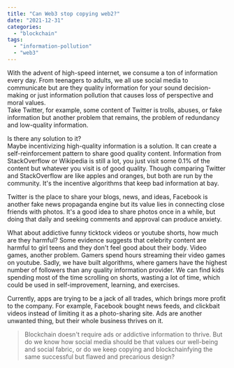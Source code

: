 ```yaml
---
title: "Can Web3 stop copying web2?"
date: "2021-12-31"
categories: 
  - "blockchain"
tags: 
  - "information-pollution"
  - "web3"
---
```


With the advent of high-speed internet, we consume a ton of information every day. From teenagers to adults, we all use social media to communicate but are they quality information for your sound decision-making or just information pollution that causes loss of perspective and moral values.  
Take Twitter, for example, some content of Twitter is trolls, abuses, or fake information but another problem that remains, the problem of redundancy and low-quality information.

Is there any solution to it?  
Maybe incentivizing high-quality information is a solution. It can create a self-reinforcement pattern to share good quality content. Information from StackOverflow or Wikipedia is still a lot, you just visit some 0.1% of the content but whatever you visit is of good quality. Though comparing Twitter and StackOverflow are like apples and oranges, but both are run by the community. It's the incentive algorithms that keep bad information at bay.

Twitter is the place to share your blogs, news, and ideas, Facebook is another fake news propaganda engine but its value lies in connecting close friends with photos. It's a good idea to share photos once in a while, but doing that daily and seeking comments and approval can produce anxiety.

What about addictive funny ticktock videos or youtube shorts, how much are they harmful? Some evidence suggests that celebrity content are harmful to girl teens and they don't feel good about their body. Video games, another problem. Gamers spend hours streaming their video games on youtube. Sadly, we have built algorithms, where gamers have the highest number of followers than any quality information provider. We can find kids spending most of the time scrolling on shorts, wasting a lot of time, which could be used in self-improvement, learning, and exercises.

Currently, apps are trying to be a jack of all trades, which brings more profit to the company. For example, Facebook bought news feeds, and clickbait videos instead of limiting it as a photo-sharing site. Ads are another unwanted thing, but their whole business thrives on it.

> Blockchain doesn't require ads or addictive information to thrive. But do we know how social media should be that values our well-being and social fabric, or do we keep copying and blockchainfying the same successful but flawed and precarious design?
